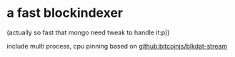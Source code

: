 # a fast blockindexer 
(actually so fast that mongo need tweak to handle it:p))

include multi process, cpu pinning based on [github:bitcoinjs/blkdat-stream](blkdat-stream)





